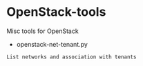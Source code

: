 # OpenStack-tools
Misc tools for OpenStack

 * openstack-net-tenant.py
```
List networks and association with tenants
```

